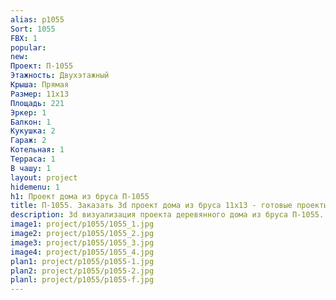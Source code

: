 ```yaml
---
alias: p1055
Sort: 1055
FBX: 1
popular: 
new: 
Проект: П-1055
Этажность: Двухэтажный
Крыша: Прямая
Размер: 11х13
Площадь: 221
Эркер: 1
Балкон: 1
Кукушка: 2
Гараж: 2
Котельная: 1
Терраса: 1
В чашу: 1
layout: project
hidemenu: 1
h1: Проект дома из бруса П-1055
title: П-1055. Заказать 3d проект дома из бруса 11х13 - готовые проекты
description: 3d визуализация проекта деревянного дома из бруса П-1055. Площадь 221 м2, размер 11х13. Вы можете внести любые изменения в проект.
image1: project/p1055/1055_1.jpg
image2: project/p1055/1055_2.jpg
image3: project/p1055/1055_3.jpg
image4: project/p1055/1055_4.jpg
plan1: project/p1055/p1055-1.jpg
plan2: project/p1055/p1055-2.jpg
planl: project/p1055/p1055-f.jpg
---
```

